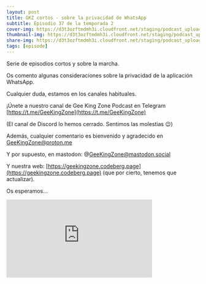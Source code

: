 ```yaml
---
layout: post
title: GKZ cortos - sobre la privacidad de WhatsApp
subtitle: Episodio 37 de la temporada 2
cover-img: https://d3t3ozftmdmh3i.cloudfront.net/staging/podcast_uploaded_episode/14743809/14743809-1691158453562-02fcc8977323c.jpg
thumbnail-img: https://d3t3ozftmdmh3i.cloudfront.net/staging/podcast_uploaded_episode/14743809/14743809-1691158453562-02fcc8977323c.jpg
share-img: https://d3t3ozftmdmh3i.cloudfront.net/staging/podcast_uploaded_episode/14743809/14743809-1691158453562-02fcc8977323c.jpg
tags: [episode]
---
```


Serie de episodios cortos y sobre la marcha.

Os comento algunas consideraciones sobre la privacidad de la aplicación WhatsApp.

  

Cualquier duda, estamos en los canales habituales.

¡Únete a nuestro canal de Gee King Zone Podcast en Telegram [https://t.me/GeeKingZone](https://t.me/GeeKingZone)

(El canal de Discord lo hemos cerrado. Sentimos las molestias 😉)

Además, cualquier comentario es bienvenido y agradecido en GeeKingZone@proton.me

Y por supuesto, en mastodon: @GeeKingZone@mastodon.social

Y nuestra web: [https://geekingzone.codeberg.page](https://geekingzone.codeberg.page) (que por cierto, tenemos que actualizar).

Os esperamos...
<iframe src='https://podcasters.spotify.com/pod/show/geekingzone/embed/episodes/GKZ-cortos---sobre-la-privacidad-de-WhatsApp-e202oqp' height='204px' width='380px' frameborder='0' scrolling='no'></iframe>